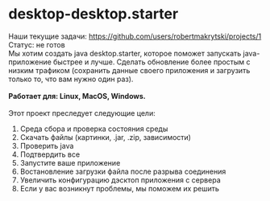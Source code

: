 # desktop-desktop.starter
Наши текущие задачи: https://github.com/users/robertmakrytski/projects/1<br>
Статус: не готов<br>
Мы хотим создать java desktop.starter, которое поможет запускать java-приложение быстрее и лучше. Сделать обновление более простым с низким трафиком (сохранить данные своего приложения и загрузить только то, что вам нужно один раз).
<br><br>
<b>Работает для: Linux, MacOS, Windows.</b>
<br><br>
Этот проект преследует следующие цели:
<ol>
  <li>Среда сбора и проверка состояния среды</li>
  <li>Скачать файлы (картинки, .jar, .zip, зависимости)</li>
  <li>Проверить java</li>
  <li>Подтвердить все</li>
  <li>Запустите ваше приложение</li>
  <li>Востановление загрузки файла после разрыва соединения</li>
  <li>Увеличить конфигурацию дэсктоп приложения с сервера</li>
  <li>Если у вас возникнут проблемы, мы поможем их решить </li>
</ol>

